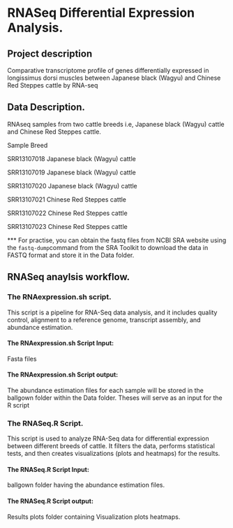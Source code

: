 # RNASeq Differential Expression Analysis.
## Project description
Comparative transcriptome profile of genes differentially expressed in longissimus dorsi muscles between Japanese black (Wagyu) and Chinese Red Steppes cattle by RNA-seq
## Data Description.
RNAseq samples from two cattle breeds i.e, Japanese black (Wagyu) cattle and Chinese Red Steppes cattle.

Sample      Breed

SRR13107018	Japanese black (Wagyu) cattle

SRR13107019	Japanese black (Wagyu) cattle

SRR13107020	Japanese black (Wagyu) cattle

SRR13107021	Chinese Red Steppes cattle

SRR13107022	Chinese Red Steppes cattle

SRR13107023	Chinese Red Steppes cattle

*** For practise, you can obtain the fastq files from NCBI SRA website using the `fastq-dump`command from the SRA Toolkit to download the data in FASTQ format and store it in the Data folder.

## RNASeq anaylsis workflow.

### The RNAexpression.sh script.
This script is a pipeline for RNA-Seq data analysis, and it includes quality control, alignment to a reference genome, transcript assembly, and abundance estimation. 

#### The RNAexpression.sh Script Input:
Fasta files
#### The RNAexpression.sh Script output: 
The abundance estimation files for each sample will be stored in the ballgown folder within the Data folder. Theses will serve as an input for the R script

### The RNASeq.R Script.
This script is used to analyze RNA-Seq data for differential expression between different breeds of cattle. It filters the data, performs statistical tests, and then creates visualizations (plots and heatmaps) for the results. 

#### The RNASeq.R Script Input: 
ballgown folder having the abundance estimation files.
#### The RNASeq.R Script output:
Results plots folder containing Visualization plots heatmaps.